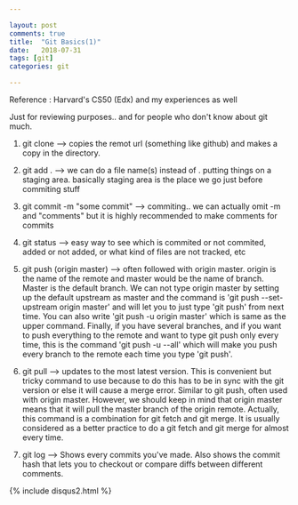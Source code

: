 ```yaml
---

layout: post
comments: true
title:  "Git Basics(1)"
date:   2018-07-31
tags: [git]
categories: git

---
```


Reference : Harvard's CS50 (Edx) and my experiences as well

Just for reviewing purposes.. and for people who don't know about git much.

1. git clone <url> 
--> copies the remot url (something like github) and makes a copy in the directory.

2. git add .
--> we can do a file name(s) instead of .
      putting things on a staging area. basically staging area is the place we go just before commiting stuff

3. git commit -m "some commit"
--> commiting.. we can actually omit -m and "comments" but it is highly recommended to make comments for commits

4. git status
--> easy way to see which is commited or not commited, 
added or not added, or what kind of files are not tracked, etc

5. git push (origin master)
--> often followed with origin master. 
origin is the name of the remote and master would be the name of branch.
Master is the default branch. 
We can not type origin master by setting up the default upstream as master 
and the command is 
'git push --set-upstream origin master'
and will let you to just type 'git push'
from next time.
You can also write 'git push -u origin master' which is same as the upper command.
Finally, if you have several branches, and if you want to push everything to the remote
and want to type git push only every time, this is the command
'git push -u --all' which will make you push every branch to the remote 
each time you type 'git push'.


6. git pull 
--> updates to the most latest version.
This is convenient but tricky command to use
because to do this has to be in sync with the git version or else it will 
cause a merge error.
Similar to git push, often used with origin master.
However, we should keep in mind that origin master means that it will pull the 
master branch of the origin remote.
Actually, this command is a combination for 
git fetch and git merge.
It is usually considered as a better practice to do a git fetch and git merge 
for almost every time.

7. git log
--> Shows every commits you've made.
Also shows the commit hash that lets you to checkout
or compare diffs between different comments.

{% include disqus2.html %}